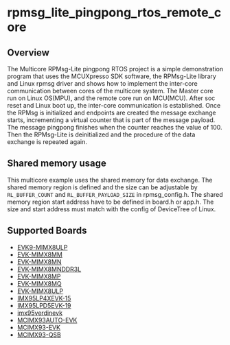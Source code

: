 # rpmsg_lite_pingpong_rtos_remote_core

## Overview

The Multicore RPMsg-Lite pingpong RTOS project is a simple demonstration program
that uses the MCUXpresso SDK software, the RPMsg-Lite library and Linux rpmsg
driver and shows how to implement the inter-core communication between cores of
the multicore system. The Master core run on Linux OS(MPU), and the remote core
run on MCU(MCU). After soc reset and Linux boot up, the inter-core communication
is established. Once the RPMsg is initialized and endpoints are created the
message exchange starts, incrementing a virtual counter that is part of the
message payload. The message pingpong finishes when the counter reaches the
value of 100. Then the RPMsg-Lite is deinitialized and the procedure of the data
exchange is repeated again.

## Shared memory usage

This multicore example uses the
shared memory for data exchange. The shared memory region is defined and the
size can be adjustable by `RL_BUFFER_COUNT` and `RL_BUFFER_PAYLOAD_SIZE` in
rpmsg_config.h. The shared memory region start address have to be defined in
board.h or app.h. The size and start address must match with the config of
DeviceTree of Linux.

## Supported Boards
- [EVK9-MIMX8ULP](../../../_boards/evk9mimx8ulp/multicore_examples/rpmsg_lite_pingpong_rtos_linux/remote/example_board_readme.md)
- [EVK-MIMX8MM](../../../_boards/evkmimx8mm/multicore_examples/rpmsg_lite_pingpong_rtos_linux/remote/example_board_readme.md)
- [EVK-MIMX8MN](../../../_boards/evkmimx8mn/multicore_examples/rpmsg_lite_pingpong_rtos_linux/remote/example_board_readme.md)
- [EVK-MIMX8MNDDR3L](../../../_boards/evkmimx8mnddr3l/multicore_examples/rpmsg_lite_pingpong_rtos_linux/remote/example_board_readme.md)
- [EVK-MIMX8MP](../../../_boards/evkmimx8mp/multicore_examples/rpmsg_lite_pingpong_rtos_linux/remote/example_board_readme.md)
- [EVK-MIMX8MQ](../../../_boards/evkmimx8mq/multicore_examples/rpmsg_lite_pingpong_rtos_linux/remote/example_board_readme.md)
- [EVK-MIMX8ULP](../../../_boards/evkmimx8ulp/multicore_examples/rpmsg_lite_pingpong_rtos_linux/remote/example_board_readme.md)
- [IMX95LP4XEVK-15](../../../_boards/imx95lp4xevk15/multicore_examples/rpmsg_lite_pingpong_rtos_linux/remote/example_board_readme.md)
- [IMX95LPD5EVK-19](../../../_boards/imx95lpd5evk19/multicore_examples/rpmsg_lite_pingpong_rtos_linux/remote/example_board_readme.md)
- [imx95verdinevk](../../../_boards/imx95verdinevk/multicore_examples/rpmsg_lite_pingpong_rtos_linux/remote/example_board_readme.md)
- [MCIMX93AUTO-EVK](../../../_boards/mcimx93autoevk/multicore_examples/rpmsg_lite_pingpong_rtos_linux/remote/example_board_readme.md)
- [MCIMX93-EVK](../../../_boards/mcimx93evk/multicore_examples/rpmsg_lite_pingpong_rtos_linux/remote/example_board_readme.md)
- [MCIMX93-QSB](../../../_boards/mcimx93qsb/multicore_examples/rpmsg_lite_pingpong_rtos_linux/remote/example_board_readme.md)

